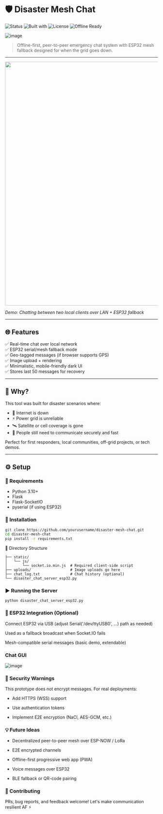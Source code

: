 # 🛡️ Disaster Mesh Chat

![Status](https://img.shields.io/badge/status-alpha-blueviolet)
![Built with](https://img.shields.io/badge/Python-3.10+-yellow?logo=python)
![License](https://img.shields.io/badge/license-MIT-green)
![Offline Ready](https://img.shields.io/badge/offline-mesh--compatible-critical)

![image](https://github.com/user-attachments/assets/7b27496f-40ef-473f-99e9-915dd43b9bb8)


> Offline-first, peer-to-peer emergency chat system with ESP32 mesh fallback  designed for when the grid goes down.

---


<img src="https://github.com/user-attachments/assets/d624d1c7-88ae-4b2a-9ac3-c1c924102b84" width="800"/>


*Demo: Chatting between two local clients over LAN + ESP32 fallback*

---

## 🌐 Features

✅ Real-time chat over local network  
✅ ESP32 serial/mesh fallback mode  
✅ Geo-tagged messages (if browser supports GPS)  
✅ Image upload + rendering  
✅ Minimalistic, mobile-friendly dark UI  
✅ Stores last 50 messages for recovery  

---

## 🧠 Why?

This tool was built for disaster scenarios where:

- 📡 Internet is down
- ⚡ Power grid is unreliable
- 🛰️ Satellite or cell coverage is gone
- 👥 People still need to communicate securely and fast

Perfect for first responders, local communities, off-grid projects, or tech demos.

---

## ⚙️ Setup

### 🔧 Requirements

- Python 3.10+
- Flask
- Flask-SocketIO
- pyserial (if using ESP32)

### 💾 Installation

```bash
git clone https://github.com/yourusername/disaster-mesh-chat.git
cd disaster-mesh-chat
pip install -r requirements.txt
```

📁 Directory Structure
```
├── static/
│   └── js/
│       └── socket.io.min.js  # Required client-side script
├── uploads/                  # Image uploads go here
├── chat_log.txt              # Chat history (optional)
└── disaster_chat_server_esp32.py
```

### ▶️ Running the Server
```
python disaster_chat_server_esp32.py
```

### 🔌 ESP32 Integration (Optional)
Connect ESP32 via USB (adjust Serial('/dev/ttyUSB0', ...) path as needed)

Used as a fallback broadcast when Socket.IO fails

Mesh-compatible serial messages (basic demo, extendable)

### Chat GUI

![image](https://github.com/user-attachments/assets/7de8bfcd-d073-47d5-adaa-9b613196b836)


### 🔐 Security Warnings
This prototype does not encrypt messages. For real deployments:

- Add HTTPS (WSS) support

- Use authentication tokens

- Implement E2E encryption (NaCl, AES-GCM, etc.)

### 💡 Future Ideas
- Decentralized peer-to-peer mesh over ESP-NOW / LoRa

- E2E encrypted channels

- Offline-first progressive web app (PWA)

- Voice messages over ESP32

- BLE fallback or QR-code pairing

### 🤝 Contributing
PRs, bug reports, and feedback welcome!
Let's make communication resilient AF ⚡
